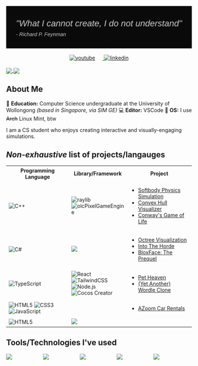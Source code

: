<div align="center">
  <div style="display: flex; gap: 0.7rem; justify-content: center">
    <img src="assets/Quote.png">
  </div>

  <br>
  <a href="https://www.youtube.com/@alexanderneo8866/" target="_blank">
    <img src=https://img.shields.io/badge/YouTube-FF0000?style=for-the-badge&logo=youtube&logoColor=white alt=youtube style="margin-right: 20px;"/>
  </a>
  <a href="https://www.linkedin.com/in/alexanderneo427/" target="_blank">
    <img src=https://img.shields.io/badge/LinkedIn-0077B5?style=for-the-badge&logo=linkedin&logoColor=white alt=linkedin style=""/>
  </a>
</div>
<br>

<a href="https://github.com/AlexanderNeo427/github-readme-stats">
  <img height=200 align="center" src="https://github-readme-stats.vercel.app/api?username=AlexanderNeo427&theme=tokyonight" />
</a>
<a href="https://github.com/AlexanderNeo427/convoychat">
  <img height=200 align="center" src="https://github-readme-stats.vercel.app/api/top-langs?username=AlexanderNeo427&layout=compact&langs_count=8&card_width=320&theme=tokyonight&hide=c,mathematica,cmake,objective-c,hlsl,shaderlab,makefile" />
</a>

## About Me
:triangular_ruler: **Education:** Computer Science undergraduate at the University of Wollongong *(based in Singapore, via SIM GE)*
:computer: **Editor:** VSCode
:penguin: **OS:** I use ~~Arch~~ Linux Mint, btw

I am a CS student who enjoys creating interactive and visually-engaging simulations. 

## *Non-exhaustive* list of projects/langauges
<table align="center">

  <!-- Headers -->
  <tr>
    <th>Programming Language</th>
    <th>Library/Framework</th>
    <th>Project</th>
  </tr>

  <!-- C++ -->
  <tr>
    <td>
      <img height="45px" src="https://img.shields.io/badge/C++-00599C?style=for-the-badge&logo=c%2B%2B&logoColor=white" alt="C++" />
    </td>
    <td>
      <img src="https://img.shields.io/badge/raylib-DA4648?style=for-the-badge&logo=raylib&logoColor=white" alt="raylib" /><br>
      <img src="https://img.shields.io/badge/olcPixelGameEngine-00599C?style=for-the-badge&logo=c%2B%2B&logoColor=white" alt="olcPixelGameEngine" />
    </td>
    <td>
      <ul>
        <li><a href="https://www.youtube.com/watch?v=dbthJvaGqBU">Softbody Physics Simulation</a><br></li>
        <li><a href="https://www.youtube.com/watch?v=ysKY90w-4r8">Convex Hull Visualizer</a></li>
        <li><a href="https://www.youtube.com/watch?v=tg9Nu65zjOE">Conway's Game of Life</a><br></li>
      </ul>
    </td>
  </tr>

  <!-- C# -->
  <tr>
    <td>
      <img height="45px" src="https://img.shields.io/badge/C%23-239120?style=for-the-badge&logo=c-sharp&logoColor=white" alt="C#" />
    </td>
    <td>
      <img height="33px" src="https://img.shields.io/badge/-Unity-%23444444?logo=Unity" />
    </td>
    <td>
      <ul>
        <li><a href="https://www.youtube.com/watch?v=eF0pfnKq1GU">Octree Visualization</a><br></li>
        <li><a href="https://www.youtube.com/watch?v=wWmGYGnthO8">Into The Horde</a></li>
        <li><a href="https://www.youtube.com/watch?v=Zktsre0W2rY&t=1s">BloxFace: The Prequel</a><br></li>
      </ul>
    </td>
  </tr>

  <!-- Typescript/React/NodeJS -->
  <tr>
    <td>
      <img src="https://img.shields.io/badge/TypeScript-007ACC?style=for-the-badge&logo=typescript&logoColor=white" alt="TypeScript" /><br>
    </td>
    <td>
      <img src="https://img.shields.io/badge/React-20232A?style=for-the-badge&logo=react&logoColor=61DAFB" alt="React" /><br>
      <img src="https://img.shields.io/badge/Tailwind_CSS-grey?style=for-the-badge&logo=tailwind-css&logoColor=38B2AC" alt="TailwindCSS" /><br>
      <img src="https://img.shields.io/badge/Node.js-43853D?style=for-the-badge&logo=node.js&logoColor=white" alt="Node.js" /><br>
      <img src="https://img.shields.io/badge/Cocos%20Creator-5088C5?style=for-the-badge&logo=cocos&logoColor=white" alt="Cocos Creator" />
    </td>
    <td>
      <ul>
        <li><a href="https://pet-heaven-9fbb4-68150.firebaseapp.com/">Pet Heaven</a><br></li>
        <li><a href="https://yet-another-wordle-clone.netlify.app/">(Yet Another) Wordle Clone</a></li>
      </ul>
    </td>
  </tr>

  <!-- HTML/CSS/JS -->
  <tr>
    <td>
      <img src="https://img.shields.io/badge/HTML5-E34F26?style=for-the-badge&logo=html5&logoColor=white" alt="HTML5" />
      <img src="https://img.shields.io/badge/CSS3-1572B6?style=for-the-badge&logo=css3&logoColor=white" alt="CSS3" />
      <img src="https://img.shields.io/badge/JavaScript-F7DF1E?style=for-the-badge&logo=javascript&logoColor=black" alt="JavaScript" />
    </td>
    <td></td>
    <td>
      <ul>
        <li><a href="https://azoom-car-rentals.netlify.app/">AZoom Car Rentals</a><br></li>
      </ul>
    </td>
  </tr>

  <!-- Java -->
  <tr>
    <td>
      <img src="https://img.shields.io/badge/Java-ED8B00?style=for-the-badge&logo=openjdk&logoColor=white" alt="HTML5" />
    </td>
    <td>
      <img height="28px" src="https://img.shields.io/badge/Android%20Studio-3DDC84?style=flat&logo=AndroidStudio&logoColor=white"> 
    </td>
    <td></td>
  </tr>
</table>

## Tools/Technologies I've used
<div style="display: flex; gap: 2.5rem">
  <img width="60px" src="https://cdn.jsdelivr.net/gh/devicons/devicon@latest/icons/postgresql/postgresql-original-wordmark.svg" />
  <img width="60px" src="https://cdn.jsdelivr.net/gh/devicons/devicon@latest/icons/mongodb/mongodb-original-wordmark.svg" />
  <img width="60px" src="https://cdn.jsdelivr.net/gh/devicons/devicon@latest/icons/postman/postman-original.svg" />
  <img width="60px" src="https://cdn.jsdelivr.net/gh/devicons/devicon@latest/icons/npm/npm-original-wordmark.svg" />
  <img width="60px" src="https://cdn.jsdelivr.net/gh/devicons/devicon@latest/icons/docker/docker-original-wordmark.svg" />
</div>
          

          